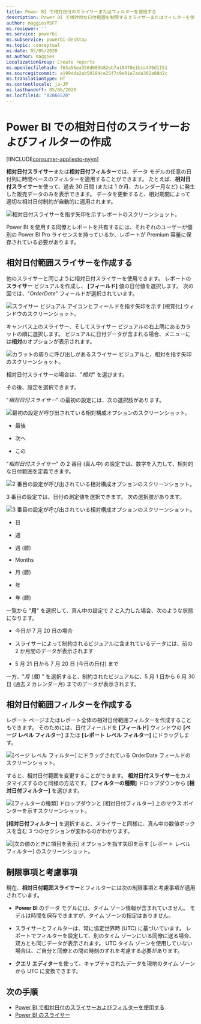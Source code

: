 ```yaml
---
title: Power BI で相対日付のスライサーまたはフィルターを使用する
description: Power BI で相対的な日付範囲を制限するスライサーまたはフィルターを使う方法について説明します。
author: maggiesMSFT
ms.reviewer: ''
ms.service: powerbi
ms.subservice: powerbi-desktop
ms.topic: conceptual
ms.date: 05/05/2020
ms.author: maggies
LocalizationGroup: Create reports
ms.openlocfilehash: f63a56ea350d089b82eb7a18470e1bcc439d1151
ms.sourcegitcommit: a199dda2ab50184ce25f7c9a01e7ada382a88d2c
ms.translationtype: HT
ms.contentlocale: ja-JP
ms.lasthandoff: 05/06/2020
ms.locfileid: "82866520"
---
```

# <a name="creating-a-relative-date-slicer-and-filter-in-power-bi"></a>Power BI での相対日付のスライサーおよびフィルターの作成

[!INCLUDE[consumer-appliesto-nyyn](../includes/consumer-appliesto-nyyn.md)]

**相対日付スライサー**または**相対日付フィルター**では、データ モデルの任意の日付列に時間ベースのフィルターを適用することができます。 たとえば、**相対日付スライサー**を使って、過去 30 日間 (または 1 か月、カレンダー月など) に発生した販売データのみを表示できます。 データを更新すると、相対期間によって適切な相対日付制約が自動的に適用されます。

![相対日付スライサーを指す矢印を示すレポートのスクリーンショット。](media/desktop-slicer-filter-date-range/relative-date-range-slicer-filter-01.png)

Power BI を使用する同僚とレポートを共有するには、それぞれのユーザーが個別の Power BI Pro ライセンスを持っているか、レポートが Premium 容量に保存されている必要があります。

## <a name="create-the-relative-date-range-slicer"></a>相対日付範囲スライサーを作成する

他のスライサーと同じように相対日付スライサーを使用できます。 レポートの**スライサー** ビジュアルを作成し、 **[フィールド]** 値の日付値を選択します。 次の図では、"*OrderDate*" フィールドが選択されています。

![スライサー ビジュアル アイコンとフィールドを指す矢印を示す [視覚化] ウィンドウのスクリーンショット。](media/desktop-slicer-filter-date-range/relative-date-range-slicer-filter-02.png)

キャンバス上のスライサー、そしてスライサー ビジュアルの右上隅にあるカラットの順に選択します。 ビジュアルに日付データが含まれる場合、メニューには**相対**のオプションが表示されます。

![カラットの周りに呼び出しがあるスライサー ビジュアルと、相対を指す矢印のスクリーンショット。](media/desktop-slicer-filter-date-range/relative-date-range-slicer-filter-03.png)

相対日付スライサーの場合は、"*相対*" を選びます。

その後、設定を選択できます。

"*相対日付スライサー*" の最初の設定には、次の選択肢があります。

![最初の設定が呼び出されている相対構成オプションのスクリーンショット。](media/desktop-slicer-filter-date-range/relative-date-range-slicer-filter-04.png)

* 最後

* 次へ

* この

"*相対日付スライサー*" の 2 番目 (真ん中) の設定では、数字を入力して、相対的な日付範囲を定義できます。

![2 番目の設定が呼び出されている相対構成オプションのスクリーンショット。](media/desktop-slicer-filter-date-range/relative-date-range-slicer-filter-04a.png)

3 番目の設定では、日付の測定値を選択できます。 次の選択肢があります。

![3 番目の設定が呼び出されている相対構成オプションのスクリーンショット。](media/desktop-slicer-filter-date-range/relative-date-range-slicer-filter-05.png)

* 日

* 週

* 週 (暦)

* Months

* 月 (暦)

* 年

* 年 (暦)

一覧から "**月**" を選択して、真ん中の設定で *2* と入力した場合、次のような状態になります。

* 今日が 7 月 20 日の場合

* スライサーによって制約されるビジュアルに含まれているデータには、前の 2 か月間のデータが表示されます

* 5 月 21 日から 7 月 20 日 (今日の日付) まで

一方、"*月 (暦)* " を選択すると、制約されたビジュアルに、5 月 1 日から 6 月 30 日 (過去 2 カレンダー月) までのデータが表示されます。

## <a name="create-the-relative-date-range-filter"></a>相対日付範囲フィルターを作成する

レポート ページまたはレポート全体の相対日付範囲フィルターを作成することもできます。 そのためには、日付フィールドを **[フィールド]** ウィンドウの **[ページ レベル フィルター]** または **[レポート レベル フィルター]** にドラッグします。

![[ページ レベル フィルター] にドラッグされている OrderDate フィールドのスクリーンショット。](media/desktop-slicer-filter-date-range/relative-date-range-slicer-filter-06.png)

すると、相対日付範囲を変更することができます。 **相対日付スライサー**をカスタマイズするのと同様の方法です。 **[フィルターの種類]** ドロップダウンから **[相対日付フィルター]** を選びます。

![[フィルターの種類] ドロップダウンと [相対日付フィルター] 上のマウス ポインターを示すスクリーンショット。](media/desktop-slicer-filter-date-range/relative-date-range-slicer-filter-07.png)

**[相対日付フィルター]** を選択すると、スライサーと同様に、真ん中の数値ボックスを含む 3 つのセクションが変わるのがわかります。

![[次の値のときに項目を表示] オプションを指す矢印を示す [レポート レベル フィルター] のスクリーンショット。](media/desktop-slicer-filter-date-range/relative-date-range-slicer-filter-08.png)

## <a name="limitations-and-considerations"></a>制限事項と考慮事項

現在、**相対日付範囲スライサー**とフィルターには次の制限事項と考慮事項が適用されています。

* **Power BI** のデータ モデルには、タイム ゾーン情報が含まれていません。 モデルは時間を保存できますが、タイム ゾーンの指定はありません。

* スライサーとフィルターは、常に協定世界時 (UTC) に基づいています。 レポートでフィルターを設定して、別のタイム ゾーンにいる同僚に送る場合、双方とも同じデータが表示されます。 UTC タイム ゾーンを使用していない場合は、ご自分と同僚との間の時刻のずれを考慮する必要があります。

* **クエリ エディター**を使って、キャプチャされたデータを現地のタイム ゾーンから UTC に変換できます。

## <a name="next-steps"></a>次の手順

- [Power BI で相対日付のスライサーおよびフィルターを使用する](desktop-slicer-filter-date-range.md)
- [Power BI のスライサー](power-bi-visualization-slicers.md)
